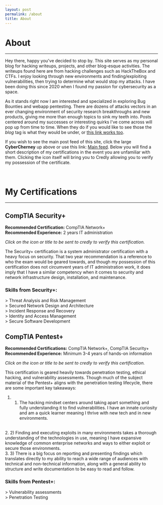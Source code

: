 ```yaml
---
layout: post
permalink: /about
title: About
---
```


<style>
    iframe {
        background-color: white;
        border-radius: 20px;
        margin-bottom: 15px;
    }
</style>

# About
___

Hey there, happy you've decided to stop by. This site serves as my personal blog for hacking writeups, projects, and other blog-esque activities. The writeups found here are from hacking challenges such as HackTheBox and CTFs. I enjoy looking through new environments and finding/exploiting vulnerabilities, then trying to determine what would stop my attacks. I have been doing this since 2020 when I found my passion for cybersecurity as a space.

As it stands right now I am interested and specialized in exploring Bug Bounties and webapp pentesting. There are dozens of attacks vectors in an ever changing environment of security research breakthroughs and new products, giving me more than enough topics to sink my teeth into. Posts centered around my successes or interesting quirks I've come across will pop up from time to time. When they do if you would like to see those the *blog* tag is what they would be under, or [this link works too](tags#blog).

If you wish to see the main post feed of this site, click the large **CyberCherney** up above or use this link: [Main feed](index). Below you will find a short description of my certifications in the event you are unfamiliar with them. Clicking the icon itself will bring you to Credly allowing you to verify my possession of the certificate.

<br>

# My Certifications
___

## CompTIA Security+

**Recommended Certification:** CompTIA Network+  
**Recommended Experience:** 2 years IT administration  

*Click on the icon or title to be sent to credly to verify this certification.*


<div data-iframe-width="250" data-iframe-height="235" data-share-badge-id="bcd12426-ed81-4abd-aeb8-9cfd7353a3c8" data-share-badge-host="https://www.credly.com"></div><script type="text/javascript" async src="//cdn.credly.com/assets/utilities/embed.js"></script>

The Security+ certification is a system administrator certification with a heavy focus on security. That two year recommendation is a reference to who the exam would be geared towards, and though my possession of this certification does not circumvent years of IT administration work, it does imply that I have a similar competency when it comes to security and network infrastructure design, installation, and maintenance. 

### Skills from Security+: 
\> Threat Analysis and Risk Management  
\> Secured Network Design and Architecture  
\> Incident Response and Recovery  
\> Identity and Access Management  
\> Secure Software Development  

## CompTIA Pentest+

**Recommended Certifications:** CompTIA Network+, CompTIA Security+  
**Recommended Experience:** Minimum 3-4 years of hands-on information  

*Click on the icon or title to be sent to credly to verify this certification.*


<div data-iframe-width="250" data-iframe-height="235" data-share-badge-id="95f60425-ddbb-459c-935e-1afa8d335246" data-share-badge-host="https://www.credly.com"></div><script type="text/javascript" async src="//cdn.credly.com/assets/utilities/embed.js"></script>


This certification is geared heavily towards penetration testing, ethical hacking, and vulnerability assessments. Though much of the subject material of the Pentest+ aligns with the penetration testing lifecycle, there are some important key takeaways: 

1. 1) The hacking mindset centers around taking apart something and fully understanding it to find vulnerabilities. I have an innate curiosity and am a quick learner meaning I thrive with new tech and in new environments.  
<br>
2. 2) Finding and executing exploits in many environments takes a thorough understanding of the technologies in use, meaning I have expansive knowledge of common enterprise networks and ways to either exploit or secure those environments.  
<br>
3. 3) There is a big focus on reporting and presenting findings which translates directly to my ability to reach a wide range of audiences with technical and non-technical information, along with a general ability to structure and write documentation to be easy to read and follow.  

### Skills from Pentest+:  
\> Vulnerability assessments  
\> Penetration Testing  





